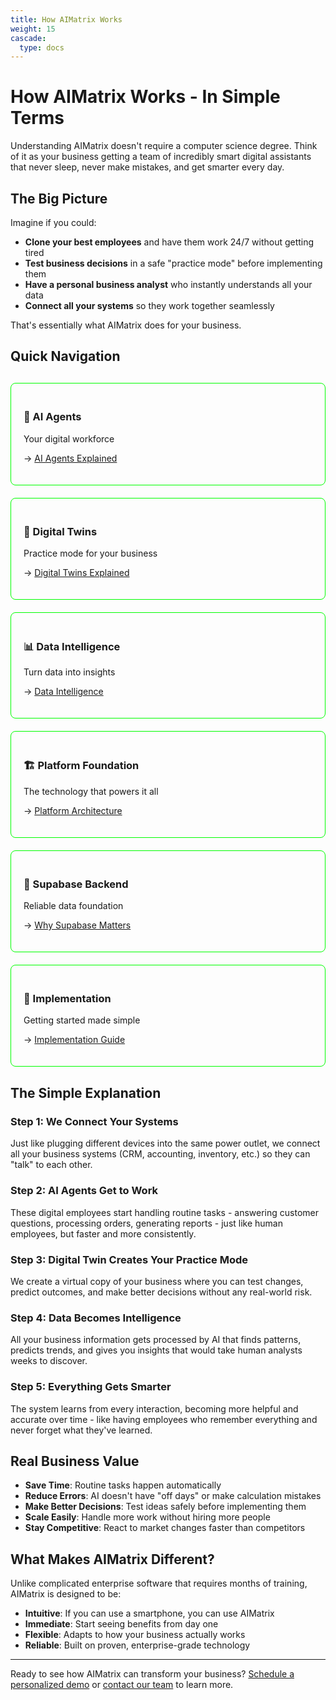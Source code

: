 ```yaml
---
title: How AIMatrix Works
weight: 15
cascade:
  type: docs
---
```


# How AIMatrix Works - In Simple Terms

Understanding AIMatrix doesn't require a computer science degree. Think of it as your business getting a team of incredibly smart digital assistants that never sleep, never make mistakes, and get smarter every day.

## The Big Picture

Imagine if you could:
- **Clone your best employees** and have them work 24/7 without getting tired
- **Test business decisions** in a safe "practice mode" before implementing them
- **Have a personal business analyst** who instantly understands all your data
- **Connect all your systems** so they work together seamlessly

That's essentially what AIMatrix does for your business.

## Quick Navigation

<div style="display: grid; grid-template-columns: repeat(auto-fit, minmax(280px, 1fr)); gap: 20px; margin: 30px 0;">
  
  <div style="border: 1px solid #00ff00; padding: 20px; border-radius: 8px;">
    <h3>🤖 AI Agents</h3>
    <p>Your digital workforce</p>
    <ul style="list-style: none; padding: 0;">
      <li>→ <a href="/business/how-it-works/ai-agents-explained/">AI Agents Explained</a></li>
    </ul>
  </div>

  <div style="border: 1px solid #00ff00; padding: 20px; border-radius: 8px;">
    <h3>🏢 Digital Twins</h3>
    <p>Practice mode for your business</p>
    <ul style="list-style: none; padding: 0;">
      <li>→ <a href="/business/how-it-works/digital-twins-explained/">Digital Twins Explained</a></li>
    </ul>
  </div>

  <div style="border: 1px solid #00ff00; padding: 20px; border-radius: 8px;">
    <h3>📊 Data Intelligence</h3>
    <p>Turn data into insights</p>
    <ul style="list-style: none; padding: 0;">
      <li>→ <a href="/business/how-it-works/data-intelligence/">Data Intelligence</a></li>
    </ul>
  </div>

  <div style="border: 1px solid #00ff00; padding: 20px; border-radius: 8px;">
    <h3>🏗️ Platform Foundation</h3>
    <p>The technology that powers it all</p>
    <ul style="list-style: none; padding: 0;">
      <li>→ <a href="/business/how-it-works/platform-architecture/">Platform Architecture</a></li>
    </ul>
  </div>

  <div style="border: 1px solid #00ff00; padding: 20px; border-radius: 8px;">
    <h3>💾 Supabase Backend</h3>
    <p>Reliable data foundation</p>
    <ul style="list-style: none; padding: 0;">
      <li>→ <a href="/business/how-it-works/supabase-backend/">Why Supabase Matters</a></li>
    </ul>
  </div>

  <div style="border: 1px solid #00ff00; padding: 20px; border-radius: 8px;">
    <h3>🚀 Implementation</h3>
    <p>Getting started made simple</p>
    <ul style="list-style: none; padding: 0;">
      <li>→ <a href="/business/implementation/">Implementation Guide</a></li>
    </ul>
  </div>

</div>

## The Simple Explanation

### Step 1: We Connect Your Systems
Just like plugging different devices into the same power outlet, we connect all your business systems (CRM, accounting, inventory, etc.) so they can "talk" to each other.

### Step 2: AI Agents Get to Work
These digital employees start handling routine tasks - answering customer questions, processing orders, generating reports - just like human employees, but faster and more consistently.

### Step 3: Digital Twin Creates Your Practice Mode
We create a virtual copy of your business where you can test changes, predict outcomes, and make better decisions without any real-world risk.

### Step 4: Data Becomes Intelligence
All your business information gets processed by AI that finds patterns, predicts trends, and gives you insights that would take human analysts weeks to discover.

### Step 5: Everything Gets Smarter
The system learns from every interaction, becoming more helpful and accurate over time - like having employees who remember everything and never forget what they've learned.

## Real Business Value

- **Save Time**: Routine tasks happen automatically
- **Reduce Errors**: AI doesn't have "off days" or make calculation mistakes
- **Make Better Decisions**: Test ideas safely before implementing them
- **Scale Easily**: Handle more work without hiring more people
- **Stay Competitive**: React to market changes faster than competitors

## What Makes AIMatrix Different?

Unlike complicated enterprise software that requires months of training, AIMatrix is designed to be:

- **Intuitive**: If you can use a smartphone, you can use AIMatrix
- **Immediate**: Start seeing benefits from day one
- **Flexible**: Adapts to how your business actually works
- **Reliable**: Built on proven, enterprise-grade technology

---

Ready to see how AIMatrix can transform your business? [Schedule a personalized demo](/business/demo/) or [contact our team](/business/contact/) to learn more.